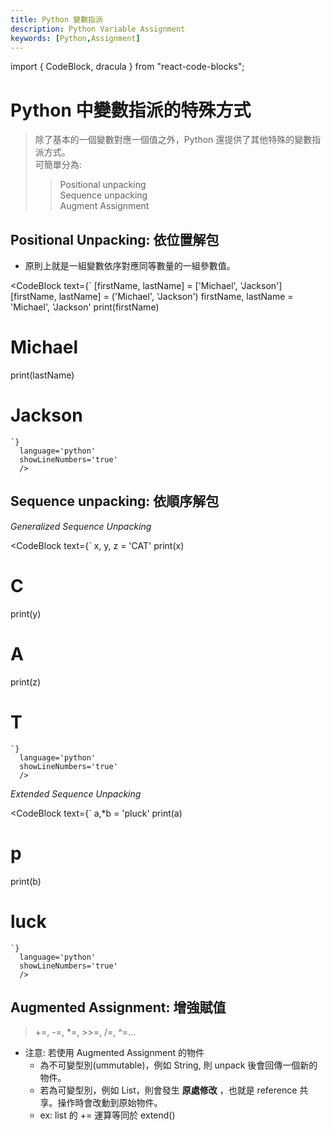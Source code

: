 ```yaml
---
title: Python 變數指派
description: Python Variable Assignment
keywords: [Python,Assignment]
---
```

import { CodeBlock, dracula  } from "react-code-blocks";

# Python 中變數指派的特殊方式
> 除了基本的一個變數對應一個值之外，Python 還提供了其他特殊的變數指派方式。  
> 可簡單分為:  
>> Positional unpacking  
>> Sequence unpacking   
>> Augment Assignment  

## Positional Unpacking: 依位置解包  
* 原則上就是一組變數依序對應同等數量的一組參數值。 

<CodeBlock text={`
[firstName, lastName] = ['Michael', 'Jackson']
[firstName, lastName] = ('Michael', 'Jackson')
firstName, lastName = 'Michael', 'Jackson'
print(firstName)
# Michael
print(lastName)
# Jackson
    `} 
      language='python'
      showLineNumbers='true'
      /> 
 
## Sequence unpacking: 依順序解包  
_Generalized Sequence Unpacking_ 

<CodeBlock text={`
x, y, z = 'CAT'
print(x)
# C
print(y)
# A
print(z)
# T
    `} 
      language='python'
      showLineNumbers='true'
      />

_Extended Sequence Unpacking_

<CodeBlock text={`
a,*b = 'pluck'
print(a)
# p
print(b)
# luck
    `} 
      language='python'
      showLineNumbers='true'
      />
      
## Augmented Assignment: 增強賦值
> +=, -=, *=, >>=, /=, ^=...  

* 注意: 若使用 Augmented Assignment 的物件  
    * 為不可變型別(ummutable)，例如 String, 則 unpack 後會回傳一個新的物件。
    * 若為可變型別，例如 List，則會發生 __原處修改__ ，也就是 reference 共享。操作時會改動到原始物件。
    * ex: list 的 += 運算等同於 extend()
    
    
